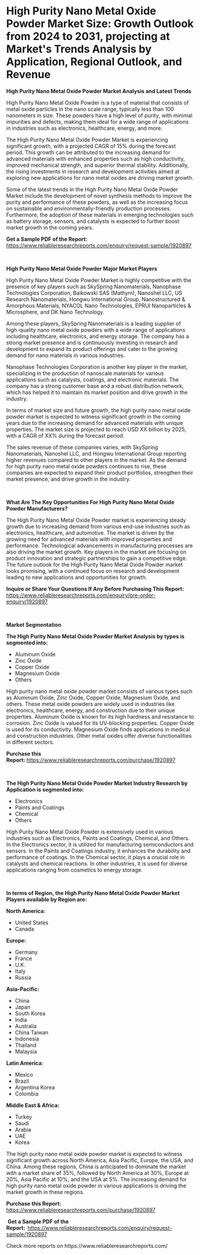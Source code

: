 <p><h1>High Purity Nano Metal Oxide Powder Market Size: Growth Outlook from 2024 to 2031, projecting at Market's Trends Analysis by Application, Regional Outlook, and Revenue</h1></p><p><strong>High Purity Nano Metal Oxide Powder Market Analysis and Latest Trends</strong></p>
<p><p>High Purity Nano Metal Oxide Powder is a type of material that consists of metal oxide particles in the nano scale range, typically less than 100 nanometers in size. These powders have a high level of purity, with minimal impurities and defects, making them ideal for a wide range of applications in industries such as electronics, healthcare, energy, and more.</p><p>The High Purity Nano Metal Oxide Powder Market is experiencing significant growth, with a projected CAGR of 15% during the forecast period. This growth can be attributed to the increasing demand for advanced materials with enhanced properties such as high conductivity, improved mechanical strength, and superior thermal stability. Additionally, the rising investments in research and development activities aimed at exploring new applications for nano metal oxides are driving market growth.</p><p>Some of the latest trends in the High Purity Nano Metal Oxide Powder Market include the development of novel synthesis methods to improve the purity and performance of these powders, as well as the increasing focus on sustainable and environmentally-friendly production processes. Furthermore, the adoption of these materials in emerging technologies such as battery storage, sensors, and catalysts is expected to further boost market growth in the coming years.</p></p>
<p><strong>Get a Sample PDF of the Report:&nbsp;</strong> <a href="https://www.reliableresearchreports.com/enquiry/request-sample/1920897">https://www.reliableresearchreports.com/enquiry/request-sample/1920897</a></p>
<p>&nbsp;</p>
<p><strong>High Purity Nano Metal Oxide Powder Major Market Players</strong></p>
<p><p>High Purity Nano Metal Oxide Powder Market is highly competitive with the presence of key players such as SkySpring Nanomaterials, Nanophase Technologies Corporation, Baikowski SAS (Mathym), Nanoshel LLC, US Research Nanomaterials, Hongwu International Group, Nanostructured & Amorphous Materials, NYACOL Nano Technologies, EPRUI Nanoparticles & Microsphere, and DK Nano Technology.</p><p>Among these players, SkySpring Nanomaterials is a leading supplier of high-quality nano metal oxide powders with a wide range of applications including healthcare, electronics, and energy storage. The company has a strong market presence and is continuously investing in research and development to expand its product offerings and cater to the growing demand for nano materials in various industries.</p><p>Nanophase Technologies Corporation is another key player in the market, specializing in the production of nanoscale materials for various applications such as catalysts, coatings, and electronic materials. The company has a strong customer base and a robust distribution network, which has helped it to maintain its market position and drive growth in the industry.</p><p>In terms of market size and future growth, the high purity nano metal oxide powder market is expected to witness significant growth in the coming years due to the increasing demand for advanced materials with unique properties. The market size is projected to reach USD XX billion by 2025, with a CAGR of XX% during the forecast period.</p><p>The sales revenue of these companies varies, with SkySpring Nanomaterials, Nanoshel LLC, and Hongwu International Group reporting higher revenues compared to other players in the market. As the demand for high purity nano metal oxide powders continues to rise, these companies are expected to expand their product portfolios, strengthen their market presence, and drive growth in the industry.</p></p>
<p>&nbsp;</p>
<p><strong>What Are The Key Opportunities For High Purity Nano Metal Oxide Powder Manufacturers?</strong></p>
<p><p>The High Purity Nano Metal Oxide Powder market is experiencing steady growth due to increasing demand from various end-use industries such as electronics, healthcare, and automotive. The market is driven by the growing need for advanced materials with improved properties and performance. Technological advancements in manufacturing processes are also driving the market growth. Key players in the market are focusing on product innovation and strategic partnerships to gain a competitive edge. The future outlook for the High Purity Nano Metal Oxide Powder market looks promising, with a continued focus on research and development leading to new applications and opportunities for growth.</p></p>
<p><strong>Inquire or Share Your Questions If Any Before Purchasing This Report:</strong> <a href="https://www.reliableresearchreports.com/enquiry/pre-order-enquiry/1920897">https://www.reliableresearchreports.com/enquiry/pre-order-enquiry/1920897</a></p>
<p>&nbsp;</p>
<p><strong>Market Segmentation</strong></p>
<p><strong>The High Purity Nano Metal Oxide Powder Market Analysis by types is segmented into:</strong></p>
<p><ul><li>Aluminum Oxide</li><li>Zinc Oxide</li><li>Copper Oxide</li><li>Magnesium Oxide</li><li>Others</li></ul></p>
<p><p>High purity nano metal oxide powder market consists of various types such as Aluminum Oxide, Zinc Oxide, Copper Oxide, Magnesium Oxide, and others. These metal oxide powders are widely used in industries like electronics, healthcare, energy, and construction due to their unique properties. Aluminum Oxide is known for its high hardness and resistance to corrosion. Zinc Oxide is valued for its UV-blocking properties. Copper Oxide is used for its conductivity. Magnesium Oxide finds applications in medical and construction industries. Other metal oxides offer diverse functionalities in different sectors.</p></p>
<p><strong>Purchase this Report:&nbsp;</strong><a href="https://www.reliableresearchreports.com/purchase/1920897">https://www.reliableresearchreports.com/purchase/1920897</a></p>
<p>&nbsp;</p>
<p><strong>The High Purity Nano Metal Oxide Powder Market Industry Research by Application is segmented into:</strong></p>
<p><ul><li>Electronics</li><li>Paints and Coatings</li><li>Chemical</li><li>Others</li></ul></p>
<p><p>High Purity Nano Metal Oxide Powder is extensively used in various industries such as Electronics, Paints and Coatings, Chemical, and Others. In the Electronics sector, it is utilized for manufacturing semiconductors and sensors. In the Paints and Coatings industry, it enhances the durability and performance of coatings. In the Chemical sector, it plays a crucial role in catalysts and chemical reactions. In other industries, it is used for diverse applications ranging from cosmetics to energy storage.</p></p>
<p>&nbsp;</p>
<p><strong>In terms of Region, the High Purity Nano Metal Oxide Powder Market Players available by Region are:</strong></p>
<p>
    <p> <strong> North America: </strong>
        <ul>
            <li>United States</li>
            <li>Canada</li>
        </ul>
        </p> 
    <p> <strong> Europe: </strong>
        <ul>
            <li>Germany</li>
            <li>France</li>
            <li>U.K.</li>
            <li>Italy</li>
            <li>Russia</li>
        </ul>
        </p> 
    <p> <strong> Asia-Pacific: </strong>
        <ul>
            <li>China</li>
            <li>Japan</li>
            <li>South Korea</li>
            <li>India</li>
            <li>Australia</li>
            <li>China Taiwan</li>
            <li>Indonesia</li>
            <li>Thailand</li>
            <li>Malaysia</li>
        </ul>
        </p> 
    <p> <strong> Latin America: </strong>
        <ul>
            <li>Mexico</li>
            <li>Brazil</li>
            <li>Argentina Korea</li>
            <li>Colombia</li>
        </ul>
        </p> 
    <p> <strong> Middle East & Africa: </strong>
        <ul>
            <li>Turkey</li>
            <li>Saudi</li>
            <li>Arabia</li>
            <li>UAE</li>
            <li>Korea</li>
        </ul>
    </p>
    </p>
<p><p>The high purity nano metal oxide powder market is expected to witness significant growth across North America, Asia Pacific, Europe, the USA, and China. Among these regions, China is anticipated to dominate the market with a market share of 35%, followed by North America at 30%, Europe at 20%, Asia Pacific at 10%, and the USA at 5%. The increasing demand for high purity nano metal oxide powder in various applications is driving the market growth in these regions.</p></p>
<p><strong>Purchase this Report: </strong><a href="https://www.reliableresearchreports.com/purchase/1920897">https://www.reliableresearchreports.com/purchase/1920897</a></p>
<p>&nbsp;<strong>Get a Sample PDF of the Report:&nbsp;&nbsp;</strong><a href="https://www.reliableresearchreports.com/enquiry/request-sample/1920897">https://www.reliableresearchreports.com/enquiry/request-sample/1920897</a></p>
<p><strong></strong></p>
<p>Check more reports on https://www.reliableresearchreports.com/</p>